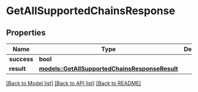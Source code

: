 # GetAllSupportedChainsResponse

## Properties

Name | Type | Description | Notes
------------ | ------------- | ------------- | -------------
**success** | **bool** |  | 
**result** | [**models::GetAllSupportedChainsResponseResult**](GetAllSupportedChainsResponse_result.md) |  | 

[[Back to Model list]](../README.md#documentation-for-models) [[Back to API list]](../README.md#documentation-for-api-endpoints) [[Back to README]](../README.md)


